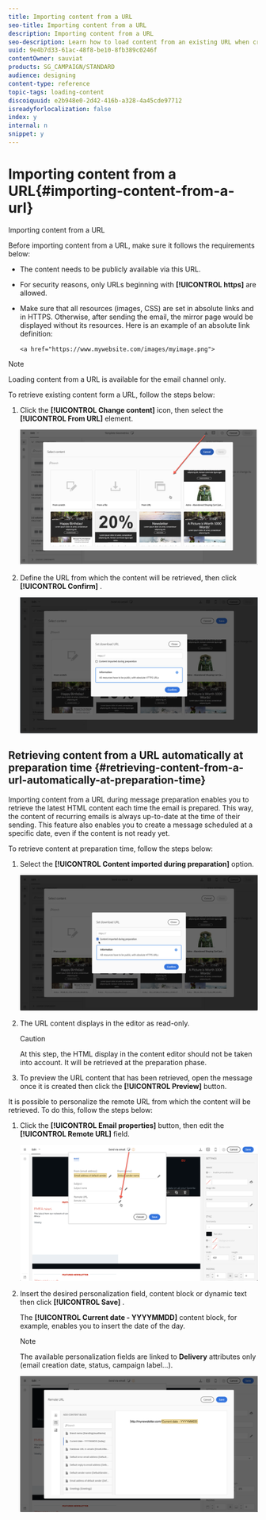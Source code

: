 ```yaml
---
title: Importing content from a URL
seo-title: Importing content from a URL
description: Importing content from a URL
seo-description: Learn how to load content from an existing URL when creating an email.
uuid: 9e4b7d33-61ac-48f8-be10-8fb389c0246f
contentOwner: sauviat
products: SG_CAMPAIGN/STANDARD
audience: designing
content-type: reference
topic-tags: loading-content
discoiquuid: e2b948e0-2d42-416b-a328-4a45cde97712
isreadyforlocalization: false
index: y
internal: n
snippet: y
---
```


# Importing content from a URL{#importing-content-from-a-url}

Importing content from a URL

Before importing content from a URL, make sure it follows the requirements below:

* The content needs to be publicly available via this URL.
* For security reasons, only URLs beginning with **[!UICONTROL https]** are allowed.
* Make sure that all resources (images, CSS) are set in absolute links and in HTTPS. Otherwise, after sending the email, the mirror page would be displayed without its resources. Here is an example of an absolute link definition:

  ```
  <a href="https://www.mywebsite.com/images/myimage.png">
  ```

>[!NOTE]
>
>Loading content from a URL is available for the email channel only.

To retrieve existing content form a URL, follow the steps below:

1. Click the **[!UICONTROL Change content]** icon, then select the **[!UICONTROL From URL]** element.

   ![](assets/email_designer_importfromurl.png)

1. Define the URL from which the content will be retrieved, then click **[!UICONTROL Confirm]** .

   ![](assets/email_designer_importfromurl1.png)

## Retrieving content from a URL automatically at preparation time {#retrieving-content-from-a-url-automatically-at-preparation-time}

Importing content from a URL during message preparation enables you to retrieve the latest HTML content each time the email is prepared. This way, the content of recurring emails is always up-to-date at the time of their sending. This feature also enables you to create a message scheduled at a specific date, even if the content is not ready yet.

To retrieve content at preparation time, follow the steps below:

1. Select the **[!UICONTROL Content imported during preparation]** option.

   ![](assets/email_designer_importfromurl2.png)

1. The URL content displays in the editor as read-only.

   >[!CAUTION]
   >
   >At this step, the HTML display in the content editor should not be taken into account. It will be retrieved at the preparation phase.

1. To preview the URL content that has been retrieved, open the message once it is created then click the **[!UICONTROL Preview]** button.

It is possible to personalize the remote URL from which the content will be retrieved. To do this, follow the steps below:

1. Click the **[!UICONTROL Email properties]** button, then edit the **[!UICONTROL Remote URL]** field.

   ![](assets/email_designer_importfromurl4.png)

1. Insert the desired personalization field, content block or dynamic text then click **[!UICONTROL Save]** .

   The **[!UICONTROL Current date - YYYYMMDD]** content block, for example, enables you to insert the date of the day.

   >[!NOTE]
   >
   >The available personalization fields are linked to **Delivery** attributes only (email creation date, status, campaign label...).

   ![](assets/email_designer_importfromurl5.png)

